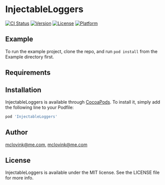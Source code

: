 # InjectableLoggers

[![CI Status](https://img.shields.io/travis/mclovink@me.com/InjectableLoggers.svg?style=flat)](https://travis-ci.org/mclovink@me.com/InjectableLoggers)
[![Version](https://img.shields.io/cocoapods/v/InjectableLoggers.svg?style=flat)](https://cocoapods.org/pods/InjectableLoggers)
[![License](https://img.shields.io/cocoapods/l/InjectableLoggers.svg?style=flat)](https://cocoapods.org/pods/InjectableLoggers)
[![Platform](https://img.shields.io/cocoapods/p/InjectableLoggers.svg?style=flat)](https://cocoapods.org/pods/InjectableLoggers)

## Example

To run the example project, clone the repo, and run `pod install` from the Example directory first.

## Requirements

## Installation

InjectableLoggers is available through [CocoaPods](https://cocoapods.org). To install
it, simply add the following line to your Podfile:

```ruby
pod 'InjectableLoggers'
```

## Author

mclovink@me.com, mclovink@me.com

## License

InjectableLoggers is available under the MIT license. See the LICENSE file for more info.
